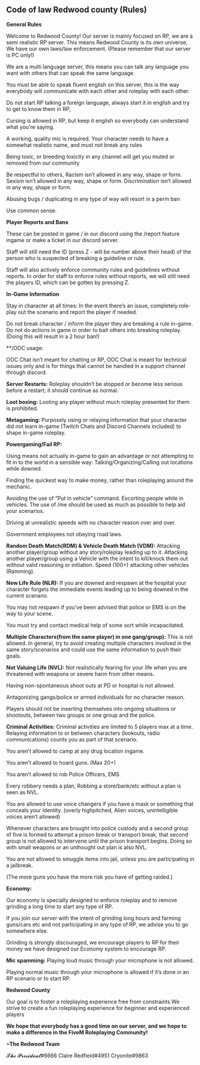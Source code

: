 ## Code of law Redwood county (Rules)

**General Rules**

Welcome to Redwood County!
Our server is mainly focused on RP, we are a semi realistic RP server.
This means Redwood County is its own universe, We have our own 
laws/law enforcement.
(Please remember that our server is PC only!)

We are a multi language server, this means you can talk any language you want with others that can speak the same language.

You must be able to speak fluent english on this server, this is the way everybody will communicate with each other and roleplay with each other.

Do not start RP talking a foreign language, always start it in english and try to get to know them in RP, 

Cursing is allowed in RP, but keep it english so everybody can understand what you're saying.


A working, quality mic is required.
Your character needs to have a somewhat realistic name, and must not break any rules

Being toxic, or breeding toxicity in any channel will get you muted or removed from our community

Be respectful to others,
Racism isn’t allowed in any way, shape or form.
Sexism isn’t allowed in any way, shape or form.
Discrimination isn’t allowed in any way, shape or form.

Abusing bugs / duplicating in any type of way will resort in a perm ban

Use common sense.




**Player Reports and Bans**

These can be posted in game / in our discord  using the /report feature ingame or make a ticket in our discord server. 

Staff will still need the ID (press Z - will be number above their head) of the person who is suspected of breaking a guideline or rule. 

Staff will also actively enforce community rules and guidelines without reports.
In order for staff to enforce rules without reports, we will still need the players ID, which can be gotten by pressing Z.

**In-Game Information**

Stay in character at all times:
In the event there’s an issue, completely role-play out the scenario and report the player if needed. 

Do not break character / inform the player they are breaking a rule in-game.
Do not do actions in game in order to bait others into breaking roleplay.
(Doing this will result in a 2 hour ban!)

**/OOC usage:

OOC Chat isn’t meant for chatting or RP, OOC Chat is meant for technical issues only and is for things that cannot be handled in a support channel through discord.


**Server Restarts:**
Roleplay shouldn’t be stopped or become less serious before a restart; it should continue as normal.

**Loot boxing:**
Looting any player without much roleplay presented for them is prohibited.




**Metagaming:**
Purposely using or relaying information that your character did not learn in-game (Twitch Chats and Discord Channels included) to shape in-game roleplay.

**Powergaming/Fail RP:**

Using means not actually in-game to gain an advantage or not attempting to fit in to the world in a sensible way:
Talking/Organizing/Calling out locations while downed.

Finding the quickest way to make money, rather than roleplaying around the mechanic.

Avoiding the use of “Put in vehicle” command. Escorting people while in vehicles.
The use of /me should be used as much as possible to help aid your scenarios.

Driving at unrealistic speeds with no character reason over and over.

Government employees not obeying road laws.

**Random Death Match(RDM) & Vehicle Death Match (VDM):**
Attacking another player/group without any story/roleplay leading up to it.
Attacking another player/group using a Vehicle with the intent to kill/knock them out without valid reasoning or initiation.
Speed (100+) attacking other vehicles (Ramming).

**New Life Rule (NLR):**
If you are downed and respawn at the hospital your character forgets the immediate events leading up to being downed in the current scenario. 

You may not respawn if you’ve been advised that police or EMS is on the way to your scene.

You must try and contact medical help of some sort while incapacitated.

**Multiple Characters(from the same player) in one gang/group):**
This is not allowed. In general, try to avoid creating multiple characters involved in the same story/scenarios and could use the same information to push their goals.

**Not Valuing Life (NVL):**
Not realistically fearing for your life when you are threatened with weapons or severe harm from other means.

Having non-spontaneous shoot outs at PD or hospital is not allowed.

Antagonizing gangs/police or armed individuals for no character reason.

Players should not be inserting themselves into ongoing situations or shootouts, between two groups or one group and the police.


**Criminal Activities:**
Criminal activities are limited to 5 players max at a time.
Relaying information to or between characters (lookouts, radio communications) counts you as part of that scenario.

You aren’t allowed to camp at any drug location ingame.

You aren’t allowed to hoard guns.
(Max 20+)


You aren’t allowed to rob Police Officers, EMS

Every robbery needs a plan, Robbing a store/bank/etc without a plan is seen as NVL.

You are allowed to use voice changers if you have a mask or something that conceals your identity. (overly highpitched, Alien voices, unintelligible voices aren’t allowed)


Whenever characters are brought into police custody and a second group of five is formed to attempt a prison break or transport break, that second group is not allowed to intervene until the prison transport begins. Doing so with small weapons or an unthought out plan is also NVL.

You are not allowed to smuggle items into jail, unless you are participating in a jailbreak.

(The more guns you have the more risk you have of getting raided.)

**Economy:**


Our economy is specially designed to enforce roleplay and to remove grinding a long  time to start any type of RP.

If you join our server with the intent of grinding long hours and farming guns/cars etc  and not participating in any type of RP, we advise you to go somewhere else.

Grinding is strongly discouraged, we encourage players to RP for their money we have designed our Economy system to encourage RP.



**Mic spamming:**
Playing loud music through your microphone is not allowed.

Playing normal music through your microphone is allowed if it’s done in an RP scenario or to start RP.


**Redwood County**

Our goal is to foster a roleplaying experience free from constraints
We strive to create a fun roleplaying experience for beginner and experienced players

**We hope that everybody has a good time on our server, and we hope to make a difference in the FiveM Roleplaying Community!**

**~The Redwood Team**

𝓣𝓱𝓮 𝓟𝓻𝓮𝓼𝓲𝓭𝓮𝓷𝓽#6666
Claire Redfield#4951
Cryonite#9863



